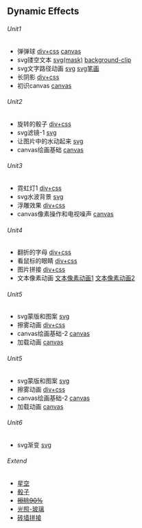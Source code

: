 ## Dynamic Effects

###### Unit1

* 弹弹球					 [div+css](https://onethousandandtwentyfour.github.io/effects/unit1/%e5%bc%b9%e5%bc%b9%e7%90%83/)  [canvas](https://onethousandandtwentyfour.github.io/effects/unit1/%e5%bc%b9%e5%bc%b9%e7%90%83/canvas.html)
* svg镂空文本            [svg(mask)](https://onethousandandtwentyfour.github.io/effects/unit1/svg%e9%95%82%e7%a9%ba%e6%96%87%e6%9c%ac/index-1.html)    [background-clip](https://onethousandandtwentyfour.github.io/effects/unit1/svg%e9%95%82%e7%a9%ba%e6%96%87%e6%9c%ac/background-clip.html)
* svg文字路径动画    [svg](https://onethousandandtwentyfour.github.io/effects/unit1/svg%e6%96%87%e5%ad%97%e8%b7%af%e5%be%84%e5%8a%a8%e7%94%bb)    [svg笔画](https://onethousandandtwentyfour.github.io/effects/unit1/svg%e6%96%87%e5%ad%97%e8%b7%af%e5%be%84%e5%8a%a8%e7%94%bb/index-1.html)
* 长阴影                     [div+css](https://onethousandandtwentyfour.github.io/effects/unit1/%E9%95%BF%E9%98%B4%E5%BD%B1)
* 初识canvas             [canvas](https://onethousandandtwentyfour.github.io/effects/unit1/%e5%88%9d%e8%af%86canvas)

###### Unit2

* 旋转的骰子			  [div+css](https://onethousandandtwentyfour.github.io/effects/unit2/骰子/)
* svg滤镜-1                [svg](https://onethousandandtwentyfour.github.io/effects/unit2/svg滤镜-1)
* 让图片中的水动起来      [svg](https://onethousandandtwentyfour.github.io/effects/unit2/让图片中的水动起来)
* canvas绘画基础      [canvas](https://onethousandandtwentyfour.github.io/effects/unit2/canvas绘画基础)       

###### Unit3

* 霓虹灯1                   [div+css](https://onethousandandtwentyfour.github.io/effects/unit3/%e9%9c%93%e8%99%b9%e7%81%af/index.html)
* svg水波背景            [svg](https://onethousandandtwentyfour.github.io/effects/unit3/svg%e6%b0%b4%e6%b3%a2%e8%83%8c%e6%99%af/index.html)
* 浮雕效果                  [div+css](https://onethousandandtwentyfour.github.io/effects/unit3/%e6%b5%ae%e9%9b%95%e6%95%88%e6%9e%9c/index.html)
* canvas像素操作和电视噪声       [canvas](https://onethousandandtwentyfour.github.io/effects/unit3/canvas%e5%99%aa%e5%a3%b0/index.html)

###### Unit4

* 翻折的字母              [div+css](https://onethousandandtwentyfour.github.io/effects/unit4/翻折的文字/)
* 看鼠标的眼睛          [div+css](https://onethousandandtwentyfour.github.io/effects/unit4/眼睛动画/) 
* 图片拼接                  [div+css](https://onethousandandtwentyfour.github.io/effects/unit4/图片拼接/)
* 文本像素动画          [文本像素动画1](https://onethousandandtwentyfour.github.io/effects/unit4/文本像素动画1/)    [文本像素动画2](https://onethousandandtwentyfour.github.io/effects/unit4/文本像素动画2/)

###### Unit5

* svg蒙版和图案       [svg](https://onethousandandtwentyfour.github.io/effects/unit5/svg蒙版和图案/)
* 擦雾动画            [div+css](https://onethousandandtwentyfour.github.io/effects/unit5/擦雾动画/div+css/)
* canvas绘画基础-2    [canvas](https://onethousandandtwentyfour.github.io/effects/unit5/canvas绘画基础-2/)
* 加载动画            [canvas](https://onethousandandtwentyfour.github.io/effects/unit5/加载动画/)

###### Unit5

* svg蒙版和图案       [svg](https://onethousandandtwentyfour.github.io/effects/unit5/svg蒙版和图案/)
* 擦雾动画            [div+css](https://onethousandandtwentyfour.github.io/effects/unit5/擦雾动画/div+css/)
* canvas绘画基础-2    [canvas](https://onethousandandtwentyfour.github.io/effects/unit5/canvas绘画基础-2/)
* 加载动画            [canvas](https://onethousandandtwentyfour.github.io/effects/unit5/加载动画/)

###### Unit6

* svg渐变       [svg](https://onethousandandtwentyfour.github.io/effects/unit6/svg蒙版和图案/)

###### Extend

- [星空](https://onethousandandtwentyfour.github.io/effects/extend/星空/)
- [骰子](https://onethousandandtwentyfour.github.io/effects/extend/骰子/)
- [~~擦除90%~~](https://onethousandandtwentyfour.github.io/effects/unit1/初识canvas/cachu.html)
- [光照-玻璃](https://onethousandandtwentyfour.github.io/effects/extend/光照-玻璃/)
- [砖墙拼接](https://onethousandandtwentyfour.github.io/effects/extend/砖墙拼接/)
